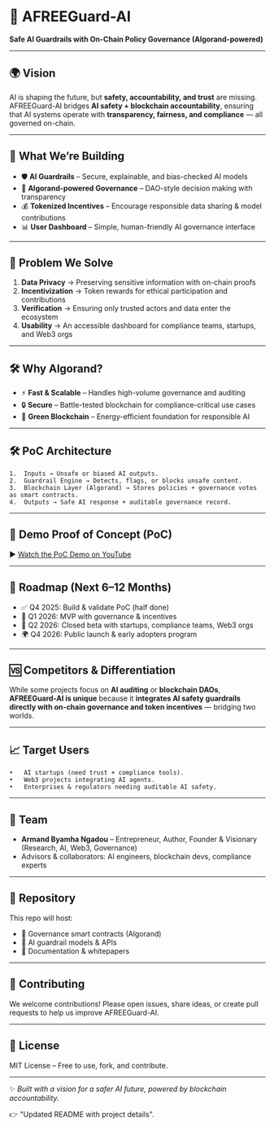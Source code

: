 # 🤖 AFREEGuard-AI  
**Safe AI Guardrails with On-Chain Policy Governance (Algorand-powered)**  

---

## 🌍 Vision  
AI is shaping the future, but **safety, accountability, and trust** are missing.  
AFREEGuard-AI bridges **AI safety + blockchain accountability**, ensuring that AI systems operate with **transparency, fairness, and compliance** — all governed on-chain.  

---

## 🚀 What We’re Building  
- 🛡️ **AI Guardrails** – Secure, explainable, and bias-checked AI models  
- 🔗 **Algorand-powered Governance** – DAO-style decision making with transparency  
- 💰 **Tokenized Incentives** – Encourage responsible data sharing & model contributions  
- 📊 **User Dashboard** – Simple, human-friendly AI governance interface  

---

## 🎯 Problem We Solve  
1. **Data Privacy** → Preserving sensitive information with on-chain proofs  
2. **Incentivization** → Token rewards for ethical participation and contributions  
3. **Verification** → Ensuring only trusted actors and data enter the ecosystem  
4. **Usability** → An accessible dashboard for compliance teams, startups, and Web3 orgs  

---

## 🛠️ Why Algorand?  
- ⚡ **Fast & Scalable** – Handles high-volume governance and auditing  
- 🔒 **Secure** – Battle-tested blockchain for compliance-critical use cases  
- 🌱 **Green Blockchain** – Energy-efficient foundation for responsible AI  

---

## 🛠️ PoC Architecture
	1.	Inputs → Unsafe or biased AI outputs.
	2.	Guardrail Engine → Detects, flags, or blocks unsafe content.
	3.	Blockchain Layer (Algorand) → Stores policies + governance votes as smart contracts.
	4.	Outputs → Safe AI response + auditable governance record.
 
---

## 🎥 Demo Proof of Concept (PoC)  
▶️ [Watch the PoC Demo on YouTube](https://youtu.be/sq8PRjW-Kqw?si=W6dX1eYOILQFoHwk)  

---

## 📌 Roadmap (Next 6–12 Months)  
- ✅ Q4 2025: Build & validate PoC (half done)  
- 🚧 Q1 2026: MVP with governance & incentives  
- 🔑 Q2 2026: Closed beta with startups, compliance teams, Web3 orgs  
- 🌍 Q4 2026: Public launch & early adopters program  

---

## 🆚 Competitors & Differentiation  
While some projects focus on **AI auditing** or **blockchain DAOs**,  
**AFREEGuard-AI is unique** because it **integrates AI safety guardrails directly with on-chain governance and token incentives** — bridging two worlds.  

---

## 📈 Target Users
	•	AI startups (need trust + compliance tools).
	•	Web3 projects integrating AI agents.
	•	Enterprises & regulators needing auditable AI safety.

---

## 👥 Team  
- **Armand Byamha Ngadou** – Entrepreneur, Author, Founder & Visionary (Research, AI, Web3, Governance)  
- Advisors & collaborators: AI engineers, blockchain devs, compliance experts  

---

## 📂 Repository  
This repo will host:  
- 🔧 Governance smart contracts (Algorand)  
- 🤖 AI guardrail models & APIs  
- 📄 Documentation & whitepapers  

---

## 🤝 Contributing

We welcome contributions! Please open issues, share ideas, or create pull requests to help us improve AFREEGuard-AI.

---

## 📜 License  
MIT License – Free to use, fork, and contribute. 

---

✨ *Built with a vision for a safer AI future, powered by blockchain accountability.*  

👉 "Updated README with project details".
